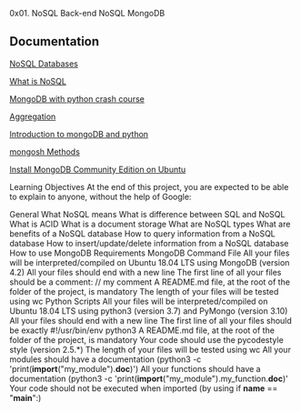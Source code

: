 
0x01. NoSQL
Back-end
NoSQL
MongoDB

## Documentation

[NoSQL Databases ](https://riak.com/resources/nosql-databases/)

[What is NoSQL](https://www.youtube.com/watch?v=qUV2j3XBRHc)

[MongoDB with python crash course](https://www.youtube.com/watch?v=E-1xI85Zog8)

[Aggregation](https://www.mongodb.com/docs/manual/aggregation/)

[Introduction to mongoDB and python](https://realpython.com/introduction-to-mongodb-and-python/)


[mongosh Methods](https://www.mongodb.com/docs/manual/reference/method/)

[Install MongoDB Community Edition on Ubuntu](https://www.mongodb.com/docs/manual/tutorial/install-mongodb-on-ubuntu/)

Learning Objectives
At the end of this project, you are expected to be able to explain to anyone, without the help of Google:

General
What NoSQL means
What is difference between SQL and NoSQL
What is ACID
What is a document storage
What are NoSQL types
What are benefits of a NoSQL database
How to query information from a NoSQL database
How to insert/update/delete information from a NoSQL database
How to use MongoDB
Requirements
MongoDB Command File
All your files will be interpreted/compiled on Ubuntu 18.04 LTS using MongoDB (version 4.2)
All your files should end with a new line
The first line of all your files should be a comment: // my comment
A README.md file, at the root of the folder of the project, is mandatory
The length of your files will be tested using wc
Python Scripts
All your files will be interpreted/compiled on Ubuntu 18.04 LTS using python3 (version 3.7) and PyMongo (version 3.10)
All your files should end with a new line
The first line of all your files should be exactly #!/usr/bin/env python3
A README.md file, at the root of the folder of the project, is mandatory
Your code should use the pycodestyle style (version 2.5.*)
The length of your files will be tested using wc
All your modules should have a documentation (python3 -c 'print(__import__("my_module").__doc__)')
All your functions should have a documentation (python3 -c 'print(__import__("my_module").my_function.__doc__)'
Your code should not be executed when imported (by using if __name__ == "__main__":)



